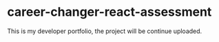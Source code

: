# career-changer-react-assessment

This is my developer portfolio, the project will be continue uploaded.

